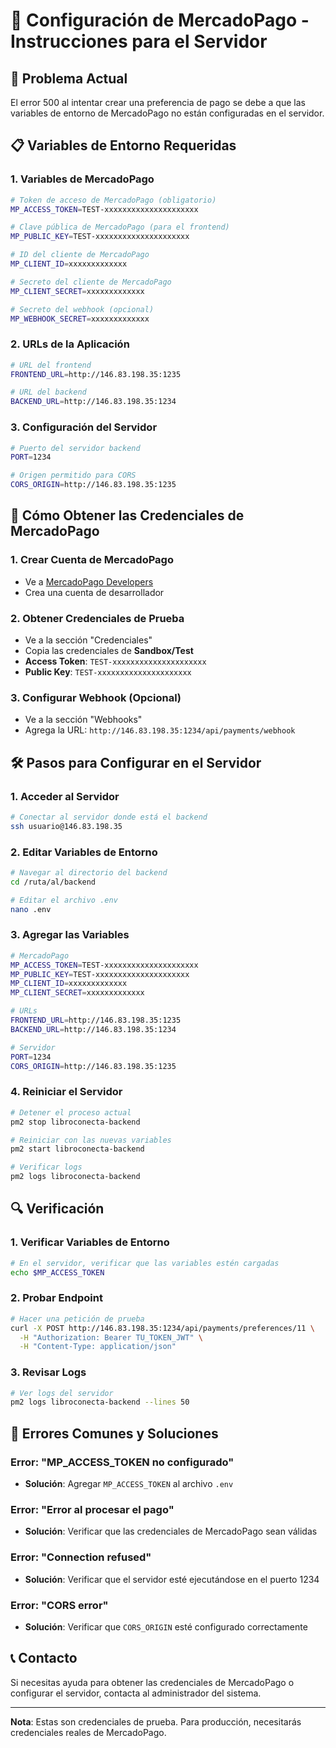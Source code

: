 # 🔧 Configuración de MercadoPago - Instrucciones para el Servidor

## 🚨 Problema Actual
El error 500 al intentar crear una preferencia de pago se debe a que las variables de entorno de MercadoPago no están configuradas en el servidor.

## 📋 Variables de Entorno Requeridas

### 1. **Variables de MercadoPago**
```bash
# Token de acceso de MercadoPago (obligatorio)
MP_ACCESS_TOKEN=TEST-xxxxxxxxxxxxxxxxxxxxx

# Clave pública de MercadoPago (para el frontend)
MP_PUBLIC_KEY=TEST-xxxxxxxxxxxxxxxxxxxxx

# ID del cliente de MercadoPago
MP_CLIENT_ID=xxxxxxxxxxxxx

# Secreto del cliente de MercadoPago
MP_CLIENT_SECRET=xxxxxxxxxxxxx

# Secreto del webhook (opcional)
MP_WEBHOOK_SECRET=xxxxxxxxxxxxx
```

### 2. **URLs de la Aplicación**
```bash
# URL del frontend
FRONTEND_URL=http://146.83.198.35:1235

# URL del backend
BACKEND_URL=http://146.83.198.35:1234
```

### 3. **Configuración del Servidor**
```bash
# Puerto del servidor backend
PORT=1234

# Origen permitido para CORS
CORS_ORIGIN=http://146.83.198.35:1235
```

## 🔑 Cómo Obtener las Credenciales de MercadoPago

### 1. **Crear Cuenta de MercadoPago**
- Ve a [MercadoPago Developers](https://www.mercadopago.cl/developers)
- Crea una cuenta de desarrollador

### 2. **Obtener Credenciales de Prueba**
- Ve a la sección "Credenciales"
- Copia las credenciales de **Sandbox/Test**
- **Access Token**: `TEST-xxxxxxxxxxxxxxxxxxxxx`
- **Public Key**: `TEST-xxxxxxxxxxxxxxxxxxxxx`

### 3. **Configurar Webhook (Opcional)**
- Ve a la sección "Webhooks"
- Agrega la URL: `http://146.83.198.35:1234/api/payments/webhook`

## 🛠️ Pasos para Configurar en el Servidor

### 1. **Acceder al Servidor**
```bash
# Conectar al servidor donde está el backend
ssh usuario@146.83.198.35
```

### 2. **Editar Variables de Entorno**
```bash
# Navegar al directorio del backend
cd /ruta/al/backend

# Editar el archivo .env
nano .env
```

### 3. **Agregar las Variables**
```bash
# MercadoPago
MP_ACCESS_TOKEN=TEST-xxxxxxxxxxxxxxxxxxxxx
MP_PUBLIC_KEY=TEST-xxxxxxxxxxxxxxxxxxxxx
MP_CLIENT_ID=xxxxxxxxxxxxx
MP_CLIENT_SECRET=xxxxxxxxxxxxx

# URLs
FRONTEND_URL=http://146.83.198.35:1235
BACKEND_URL=http://146.83.198.35:1234

# Servidor
PORT=1234
CORS_ORIGIN=http://146.83.198.35:1235
```

### 4. **Reiniciar el Servidor**
```bash
# Detener el proceso actual
pm2 stop libroconecta-backend

# Reiniciar con las nuevas variables
pm2 start libroconecta-backend

# Verificar logs
pm2 logs libroconecta-backend
```

## 🔍 Verificación

### 1. **Verificar Variables de Entorno**
```bash
# En el servidor, verificar que las variables estén cargadas
echo $MP_ACCESS_TOKEN
```

### 2. **Probar Endpoint**
```bash
# Hacer una petición de prueba
curl -X POST http://146.83.198.35:1234/api/payments/preferences/11 \
  -H "Authorization: Bearer TU_TOKEN_JWT" \
  -H "Content-Type: application/json"
```

### 3. **Revisar Logs**
```bash
# Ver logs del servidor
pm2 logs libroconecta-backend --lines 50
```

## 🚨 Errores Comunes y Soluciones

### **Error: "MP_ACCESS_TOKEN no configurado"**
- **Solución**: Agregar `MP_ACCESS_TOKEN` al archivo `.env`

### **Error: "Error al procesar el pago"**
- **Solución**: Verificar que las credenciales de MercadoPago sean válidas

### **Error: "Connection refused"**
- **Solución**: Verificar que el servidor esté ejecutándose en el puerto 1234

### **Error: "CORS error"**
- **Solución**: Verificar que `CORS_ORIGIN` esté configurado correctamente

## 📞 Contacto
Si necesitas ayuda para obtener las credenciales de MercadoPago o configurar el servidor, contacta al administrador del sistema.

---

**Nota**: Estas son credenciales de prueba. Para producción, necesitarás credenciales reales de MercadoPago. 